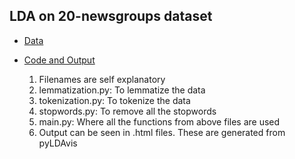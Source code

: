 ## LDA on 20-newsgroups dataset

- [Data](data/)

- [Code and Output](scripts/)

	1. Filenames are self explanatory
	2. lemmatization.py: To lemmatize the data
	3. tokenization.py: To tokenize the data
	4. stopwords.py: To remove all the stopwords
	5. main.py: Where all the functions from above files are used
	6. Output can be seen in .html files. These are generated from pyLDAvis